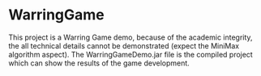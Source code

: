 # WarringGame
This project is a Warring Game demo, because of the academic integrity, the all technical details cannot be demonstrated (expect the MiniMax algorithm aspect). The WarringGameDemo.jar file is the compiled project which can show the results of the game development.
